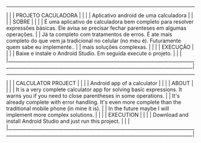 ______________________________________________________________________________________________________________________________________________________________
|                                                                                                                                                            |
|	PROJETO CACULADORA                                                                                                                                   |
|	                                                                                                                                                     |
|	Aplicativo android de uma calculadora                                                                                                                |
|                                                                                                                                                            |
|	SOBRE                                                                                                                                                |
|                                                                                                                                                            |
|	É uma aplicativo de calculadora bem completo para resolver expressões básicas. Ele avisa se precisar fechar parenteses em algumas operações.         |
|	Já ta completo com tratamentos de erros. É ate mais completo do que vem ja tradicional no celular (no meu é). Futuramente quem sabe eu implemente..  |
|	mais soluções complexas.                                                                                                                             |
|                                                                                                                                                            |
|	EXECUÇÃO                                                                                                                                             |
|                                                                                                                                                            |
|	Baixe e instale o Android Studio. Em seguida execute o projeto.                                                                                      |
|                                                                                                                                                            |
|____________________________________________________________________________________________________________________________________________________________|
______________________________________________________________________________________________________________________________________________________________
|                                                                                                                                                            |
|	CALCULATOR PROJECT                                                                                                                                   |
|	                                                                                                                                                     |
|	Android app of a calculator                                                                                                                          |
|                                                                                                                                                            |
|	ABOUT                                                                                                                                                |
|                                                                                                                                                            |
|	It is a very complete calculator app for solving basic expressions. It warns you if you need to close parentheses in some operations.                |
|	It's already complete with error handling. It's even more complete than the traditional mobile phone (in mine it is).                                |
|	In the future maybe I will implement more complex solutions.                                                                                         |
|                                                                                                                                                            |
|	EXECUTION                                                                                                                                            |
|                                                                                                                                                            |
|	Download and install Android Studio and just run this project.                                                                                       |
|                                                                                                                                                            |
|____________________________________________________________________________________________________________________________________________________________|
  
